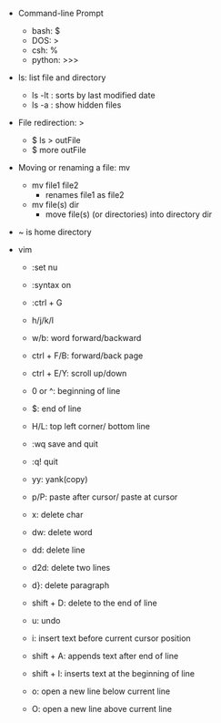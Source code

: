 * Command-line Prompt
  * bash: $
  * DOS: >
  * csh: %
  * python: >>>

* ls: list file and directory
  * ls -lt : sorts by last modified date
  * ls -a : show hidden files

* File redirection: >
  * $ ls > outFile
  * $ more outFile 

* Moving or renaming a file: mv
  * mv file1 file2
    * renames file1 as file2
  * mv file(s) dir
    * move file(s) (or directories) into directory dir
   
* ~ is home directory

* vim
  * :set nu
  * :syntax on
  * :ctrl + G

  * h/j/k/l
  * w/b: word forward/backward
  * ctrl + F/B: forward/back page
  * ctrl + E/Y: scroll up/down
  * 0 or ^: beginning of line
  * $: end of line
  * H/L: top left corner/ bottom line

  * :wq save and quit 
  * :q! quit

  * yy: yank(copy)
  * p/P: paste after cursor/ paste at cursor
  * x: delete char
  * dw: delete word
  * dd: delete line
  * d2d: delete two lines
  * d}: delete paragraph
  * shift + D: delete to the end of line
  * u: undo

  * i: insert text before current cursor position
  * shift + A: appends text after end of line
  * shift + I: inserts text at the beginning of line
  * o: open a new line below current line
  * O: open a new line above current line